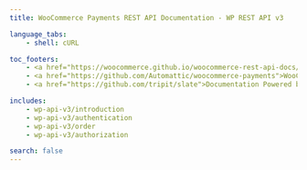 ```yaml
---
title: WooCommerce Payments REST API Documentation - WP REST API v3

language_tabs:
    - shell: cURL

toc_footers:
    - <a href="https://woocommerce.github.io/woocommerce-rest-api-docs/">WooCommerce REST API Docs</a>
    - <a href="https://github.com/Automattic/woocommerce-payments">WooCommerce Payments</a>
    - <a href="https://github.com/tripit/slate">Documentation Powered by Slate</a>

includes:
    - wp-api-v3/introduction
    - wp-api-v3/authentication
    - wp-api-v3/order
    - wp-api-v3/authorization

search: false
---
```

